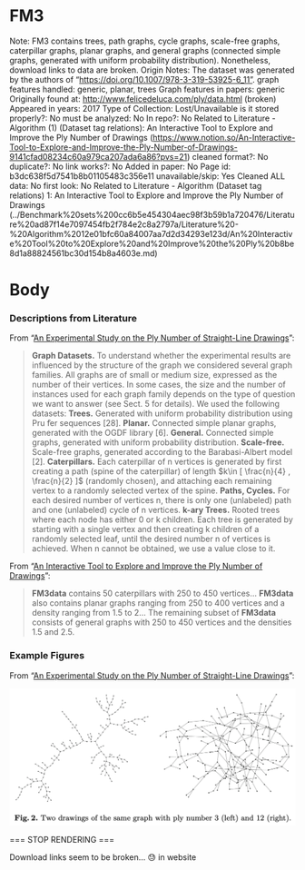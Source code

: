 # FM3

Note: FM3 contains trees, path graphs, cycle graphs, scale-free graphs, caterpillar graphs, planar graphs, and general graphs (connected simple graphs, generated with uniform probability distribution). Nonetheless, download links to data are broken.
Origin Notes: The dataset was generated by the authors of “https://doi.org/10.1007/978-3-319-53925-6_11”.
graph features handled: generic, planar, trees
Graph features in papers: generic
Originally found at: http://www.felicedeluca.com/ply/data.html (broken)
Appeared in years: 2017
Type of Collection: Lost/Unavailable
is it stored properly?: No
must be analyzed: No
In repo?: No
Related to Literature - Algorithm (1) (Dataset tag relations): An Interactive Tool to Explore and Improve the Ply Number of Drawings (https://www.notion.so/An-Interactive-Tool-to-Explore-and-Improve-the-Ply-Number-of-Drawings-9141cfad08234c60a979ca207ada6a86?pvs=21)
cleaned format?: No
duplicate?: No
link works?: No
Added in paper: No
Page id: b3dc638f5d7541b8b01105483c356e11
unavailable/skip: Yes
Cleaned ALL data: No
first look: No
Related to Literature - Algorithm (Dataset tag relations) 1: An Interactive Tool to Explore and Improve the Ply Number of Drawings (../Benchmark%20sets%200cc6b5e454304aec98f3b59b1a720476/Literature%20ad87f14e7097454fb2f784e2c8a2797a/Literature%20-%20Algorithm%2012e01bfc60a84007aa7d2d34293e123d/An%20Interactive%20Tool%20to%20Explore%20and%20Improve%20the%20Ply%20b8be8d1a88824561bc30d154b8a4603e.md)

# Body

### Descriptions from Literature

From “[An Experimental Study on the Ply Number of Straight-Line Drawings](https://doi.org/10.1007/978-3-319-53925-6_11)”:

> **Graph Datasets.** To understand whether the experimental results are influenced by the structure of the graph we considered several graph families. All graphs are of small or medium size, expressed as the number of their vertices. In some cases, the size and the number of instances used for each graph family depends on the type of question we want to answer (see Sect. 5 for details). We used the following datasets:
**Trees.** Generated with uniform probability distribution using Pru ̈fer sequences [28].
**Planar.** Connected simple planar graphs, generated with the OGDF library [6].
**General.** Connected simple graphs, generated with uniform probability distribution.
**Scale-free.** Scale-free graphs, generated according to the Barabasi-Albert model [2].
**Caterpillars.** Each caterpillar of n vertices is generated by first creating a path (spine of the caterpillar) of length $k\in [ \frac{n}{4} , \frac{n}{2} ]$ (randomly chosen), and attaching each remaining vertex to a randomly selected vertex of the spine.
**Paths, Cycles.** For each desired number of vertices n, there is only one (unlabeled) path and one (unlabeled) cycle of n vertices.
**k-ary Trees.** Rooted trees where each node has either 0 or k children. Each tree is generated by starting with a single vertex and then creating k children of a randomly selected leaf, until the desired number n of vertices is achieved. When n cannot be obtained, we use a value close to it.
> 

From “[An Interactive Tool to Explore and Improve the Ply Number of Drawings](https://doi.org/10.1007/978-3-319-73915-1_4)”:

> **FM3data** contains 50 caterpillars with 250 to 450 vertices… **FM3data** also contains planar graphs ranging from 250 to 400 vertices and a density ranging from 1.5 to 2… The remaining subset of **FM3data** consists of general graphs with 250 to 450 vertices and the densities 1.5 and 2.5.
> 

### Example Figures

From “[An Experimental Study on the Ply Number of Straight-Line Drawings](https://doi.org/10.1007/978-3-319-53925-6_11)”:

![Screen Shot 2023-08-16 at 3.26.01 PM.png](FM3%20b3dc638f5d7541b8b01105483c356e11/Screen_Shot_2023-08-16_at_3.26.01_PM.png)

=== STOP RENDERING ===

Download links seem to be broken… 😓 in website